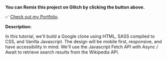
**You can Remix this project on Glitch by clicking the button above.**

✅ [Check out my Portfolio](https://vishalmishra2810.github.io/Vishal-Portfolio).

**Description:**

In this tutorial, we'll build a Google clone using HTML, SASS compiled to CSS, and Vanilla Javascript. The design will be mobile first, responsive, and have accessibility in mind. We'll use the Javascript Fetch API with Async / Await to retrieve search results from the Wikipedia API.
